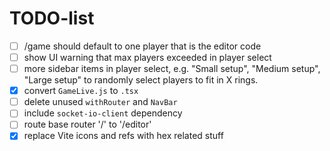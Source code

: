 # TODO-list

- [ ] /game should default to one player that is the editor code
- [ ] show UI warning that max players exceeded in player select
- [ ] more sidebar items in player select, e.g. "Small setup", "Medium setup", "Large setup" to randomly select players to fit in X rings.
- [x] convert `GameLive.js` to `.tsx`
- [ ] delete unused `withRouter` and `NavBar`
- [ ] include `socket-io-client` dependency
- [ ] route base router '/' to '/editor'
- [x] replace Vite icons and refs with hex related stuff
